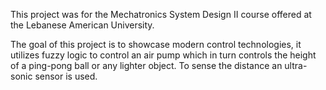 This project was for the Mechatronics System Design II course offered at the Lebanese American University.

 The goal of this project is to showcase modern control technologies, it utilizes fuzzy logic to control an 
 air pump which in turn controls the height of a ping-pong ball or any lighter object.
 To sense the distance an ultra-sonic sensor is used.
 

